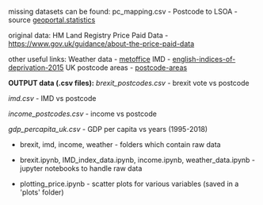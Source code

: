 missing datasets can be found:
pc_mapping.csv - Postcode to LSOA - source [geoportal.statistics](https://geoportal.statistics.gov.uk/datasets/postcode-to-output-area-to-lower-layer-super-output-area-to-middle-layer-super-output-area-to-local-authority-district-february-2018-lookup-in-the-uk/data)

original data:
HM Land Registry Price Paid Data - https://www.gov.uk/guidance/about-the-price-paid-data

other useful links:
Weather data - [metoffice](https://www.metoffice.gov.uk/climate/uk/summaries/datasets)
IMD - [english-indices-of-deprivation-2015](https://www.gov.uk/government/statistics/english-indices-of-deprivation-2015)
UK postcode areas - [postcode-areas](https://www.summergardenbuildings.co.uk/postcode-areas.html)

**OUTPUT data (.csv files):**
*brexit_postcodes.csv* - brexit vote vs postcode

*imd.csv* - IMD vs postcode

*income_postcodes.csv* - income vs postcode

*gdp_percapita_uk.csv* - GDP per capita vs years (1995-2018)


- brexit, imd, income, weather - folders which contain raw data

- brexit.ipynb, IMD_index_data.ipynb, income.ipynb, weather_data.ipynb - jupyter notebooks to handle raw data

- plotting_price.ipynb - scatter plots for various variables (saved in a 'plots' folder)
